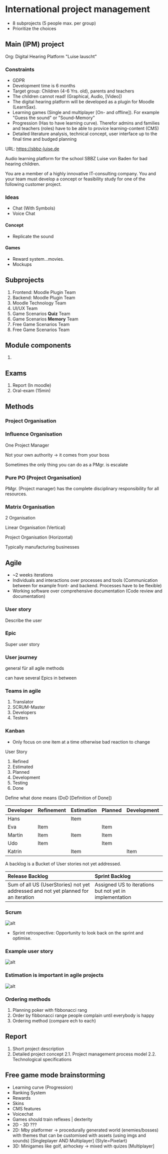 # International project management

- 8 subprojects (5 people max. per group)
- Prioritize the choices

## Main (IPM) project

Org: Digital Hearing Platform "Luise lauscht"

### Constraints

- GDPR
- Development time is 6 months
- Target group: Children (4-6 Yrs. old), parents and teachers
- The children cannot read! (Graphical, Audio, [Video])
- The digital hearing platform will be developed as a plugin for Moodle (LearnSax).
- Learning games (Single and multiplayer [On- and offline]). For example "Guess the sound" or "Sound-Memory"
- Progression (Has to have learning curve). Therefor admins and families and teachers (roles) have to be able to provice learning-content (CMS)
- Detailed literature analysis, technical concept, user interface up to the final time and budged planning

URL: <https://sbbz-luise.de>

Audio learning platform for the school SBBZ Luise von Baden for bad hearing children.

You are a member of a highly innovative IT-consulting company. You and your team must develop a concept or feasibility study for one of the following customer project.

### Ideas

- Chat (With Symbols)
- Voice Chat

#### Concept

- Replicate the sound

#### Games

- Reward system...movies.
- Mockups

## Subprojects

1. Frontend: Moodle Plugin Team
2. Backend: Moodle Plugin Team
3. Moodle Technology Team
4. UI/UX Team
5. Game Scenarios **Quiz** Team
6. Game Scenarios **Memory** Team
7. Free Game Scenarios Team
8. Free Game Scenarios Team

## Module components

1.

## Exams

1. Report (In moodle)
2. Oral-exam (15min)

## Methods

### Project Organisation

### Influence Organisation

One Project Manager

Not your own authority -> it comes from your boss

Sometimes the only thing you can do as a PMgr. is escalate

### Pure PO (Project Organisation)

PMgr. (Project manager) has the complete disciplinary responsibility for all resources.

### Matrix Organisation

2 Organisation

Linear Organisation (Vertical)

Project Organisation (Horizontal)

Typically manufacturing businesses

## Agile

- ~2 weeks iterations
- Individuals and interactions over processes and tools (Communication between for example front- and backend. Processes have to be flexible)
- Working software over comprehensive documentation (Code review and documentation)

### User story

Describe the user

### Epic

Super user story

### User journey

general für all agile methods

can have several Epics in between

### Teams in agile

1. Translator
2. SCRUM-Master
3. Developers
4. Testers

### Kanban

- Only focus on one item at a time otherwise bad reaction to change

User Story

1. Refined
2. Estimated
3. Planned
4. Development
5. Testing
6. Done

Define what done means (DoD [Definition of Done])

| Developer | Refinement | Estimation | Planned | Development | Testing | Done |
|:----------|:-----------|:-----------|:--------|:------------|:--------|:-----|
| Hans      |            | Item       |         |             | Item    |      |
| Eva       | Item       |            | Item    |             |         |      |
| Martin    | Item       | Item       | Item    |             |         | Item |
| Udo       | Item       |            | Item    |             |         | Item |
| Katrin    |            | Item       |         | Item        |         | Item |

A backlog is a Bucket of User stories not yet addressed.

| Release Backlog                                                                      | Sprint Backlog                                          |
|:-------------------------------------------------------------------------------------|:--------------------------------------------------------|
| Sum of all US (UserStories)   not yet addressed and not yet planned for an iteration | Assigned US to iterations but not yet in implementation |

### Scrum

![alt](./img/scrum.png)

- Sprint retrospective: Opportunity to look back on the sprint and optimise.

### Example user story

![alt](./img/user-story-example.png)

### Estimation is important in agile projects

![alt](./img/estimation.png)

### Ordering methods

1. Planning poker with fibbonacci rang
2. Order by fibbonacci range people complain until everybody is happy
3. Ordering method (compare ech to each)

## Report

1. Short project description
2. Detailed project concept
    2.1. Project management process model
    2.2. Technological specifications

## Free game mode brainstorming

- Learning curve (Progression)
- Ranking System
- Rewards
- Skins
- CMS features
- Voicechat
- Games should train reflexes | dexterity
- 2D - 3D ???
- 2D: Mby platformer -> procedurally generated world (enemies/bosses) with themes that can be customised with assets (using imgs and sounds) [Singleplayer AND Multiplayer] (Style=Pixelart)
- 3D: Minigames like golf, airhockey -> mixed with quizes [Multiplayer]